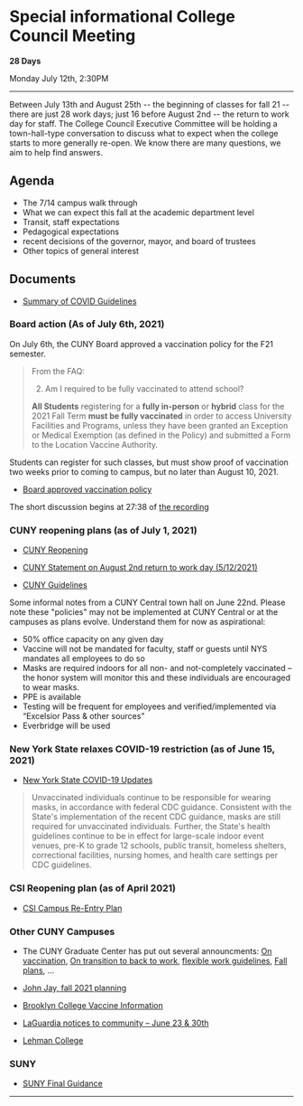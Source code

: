 # Special informational College Council Meeting

**28 Days**

Monday July 12th, 2:30PM

----

Between July 13th and August 25th -- the beginning of classes for fall 21 --there are just 28 work days; just 16 before August 2nd -- the return to work day for staff. The College Council Executive Committee will be holding a town-hall-type conversation to discuss what to expect when the college starts to more generally re-open. We know there are many questions, we aim to help find answers.

## Agenda


* The 7/14 campus walk through
* What we can expect this fall at the academic department level
* Transit, staff expectations
* Pedagogical expectations
* recent decisions of the governor, mayor, and board of trustees
* Other topics of general interest



## Documents

* [Summary of COVID Guidelines](covid-guidelines)


### Board action (As of July 6th, 2021)

On July 6th, the CUNY Board approved a vaccination policy for the F21 semester.

> From the FAQ:
>
> 2. Am I required to be fully vaccinated to attend school?
>
>**All Students** registering for a **fully in-person** or **hybrid** class for the 2021 Fall Term **must be fully vaccinated** in order to access University Facilities and Programs, unless they have been granted an Exception or Medical Exemption (as defined in the Policy) and submitted a Form to the Location Vaccine Authority.

Students can register for such classes, but must show proof of vaccination two weeks prior to coming to campus, but no later than August 10, 2021.


* [Board approved vaccination policy](/CCFS/July21Meeting/Board-Approved-Vaccination-Policy.pdf)

The short discussion begins at 27:38 of [the recording](https://www.youtube.com/watch?v=3u1ZYyWbx7A)

### CUNY reopening plans (as of July 1, 2021)

* [CUNY Reopening](https://www.cuny.edu/coronavirus/fall2021-reopeningplans/)

* [CUNY Statement on August 2nd return to work day (5/12/2021)](https://www.cuny.edu/coronavirus/university-updates/returning-to-in-person-work/)

* [CUNY Guidelines](/CCFS/July21Meeting/GuidelinesforCUNYFall2021.pdf)

Some informal notes from a CUNY Central town hall on June 22nd. Please note these "policies" may not be implemented at CUNY Central or at the campuses as plans evolve. Understand them for now as aspirational:

* 50% office capacity on any given day
* Vaccine will not be mandated for faculty, staff or guests until NYS mandates all employees to do so
* Masks are required indoors for all non- and not-completely vaccinated – the honor system will monitor this and these individuals are encouraged to wear masks.
* PPE is available
* Testing will be frequent for employees and verified/implemented via “Excelsior Pass & other sources”
* Everbridge will be used

### New York State relaxes COVID-19 restriction (as of June 15, 2021)

* [New York State COVID-19 Updates](https://www.governor.ny.gov/news/governor-cuomo-announces-covid-19-restrictions-lifted-70-adult-new-yorkers-have-received-first)

> Unvaccinated individuals continue to be responsible for wearing masks, in accordance with federal CDC guidance. Consistent with the State's implementation of the recent CDC guidance, masks are still required for unvaccinated individuals. Further, the State's health guidelines continue to be in effect for large-scale indoor event venues, pre-K to grade 12 schools, public transit, homeless shelters, correctional facilities, nursing homes, and health care settings per CDC guidelines.

### CSI Reopening plan (as of April 2021)

* [CSI Campus Re-Entry Plan](https://www.csi.cuny.edu/about-csi/president-leadership/office-president/csi-campus-re-entry-plan)

### Other CUNY Campuses

* The CUNY Graduate Center has put out several announcments: [On vaccination](https://gc.listserv.cuny.edu/Scripts/wa-gc.exe?A2=GCCOMMUNITYNOTICE;ca650598.2107p), [On transition to back to work](https://gc.cuny.edu/News/All-News/Detail?id=59945), [flexible work guidelines](https://gc.cuny.edu/News/All-News/Detail?id=59873), [Fall plans](https://gc.cuny.edu/News/All-News/Detail?id=59708), ...


* [John Jay, fall 2021 planning](http://www.jjay.cuny.edu/fall-2021-planning)

* [Brooklyn College Vaccine Information](http://www.brooklyn.cuny.edu/web/about/offices/studentaffairs/health-wellness/healthprograms.php)

* [LaGuardia notices to community – June 23 & 30th](https://www.laguardia.edu/coronavirus/)

* [Lehman College](https://www.lehman.edu/coronavirus/)


### SUNY

* [SUNY Final Guidance](/CCFS/July21Meeting/SUNY-covid-guidance.pdf)
----

